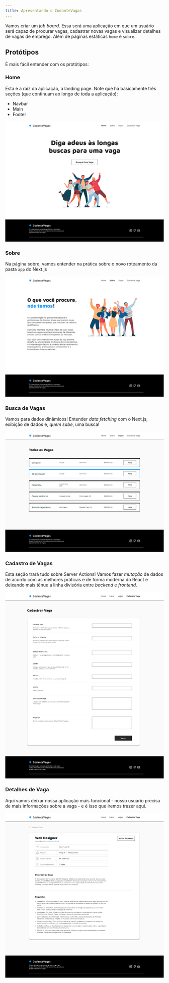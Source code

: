 ```yaml
---
title: Apresentando o CodanteVagas
---
```


Vamos criar um *job board*. Essa será uma aplicação em que um usuário será capaz de procurar vagas, cadastrar novas vagas e visualizar detalhes de vagas de emprego. Além de páginas estáticas `home` e `sobre`.

## Protótipos

É mais fácil entender com os protótipos:

### Home

Esta é a raiz da aplicação, a landing page. Note que há basicamente três seções (que continuam ao longo de toda a aplicação):

- Navbar
- Main
- Footer

![Home](./Home.png)

### Sobre

Na página sobre, vamos entender na prática sobre o novo roteamento da pasta `app` do Next.js

![Sobre](./About.png)

### Busca de Vagas

Vamos para dados dinâmicos! Entender *data fetching* com o Next.js, exibição de dados e, *quem sabe*, uma busca!

![Jobs](./Jobs.png)

### Cadastro de Vagas

Esta seção trará tudo sobre Server Actions! Vamos fazer *mutação* de dados de acordo com as melhores práticas e de forma moderna do React e deixando mais tênue a linha divisória entre *backend* e *frontend*.

![New Job](./NewJob.png)

### Detalhes de Vaga

Aqui vamos deixar nossa aplicação mais funcional - nosso usuário precisa de mais informações sobre a vaga - e é isso que iremos trazer aqui.

![Job](./Job.png)
